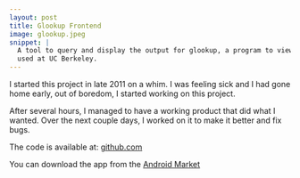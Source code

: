 ```yaml
---
layout: post
title: Glookup Frontend
image: glookup.jpeg
snippet: |
  A tool to query and display the output for glookup, a program to view grades 
  used at UC Berkeley.
---
```

I started this project in late 2011 on a whim. I was feeling sick and I had
gone home early, out of boredom, I started working on this project. 

After several hours, I managed to have a working product that did what I
wanted. Over the next couple days, I worked on it to make it better and fix
bugs. 

The code is available at: [github.com](https://github.com/zipcodeman/glookup-frontend)

You can download the app from the [Android
Market](https://market.android.com/details?id=zipcodeman.glookup)
